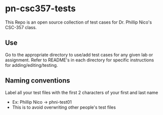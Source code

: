 # pn-csc357-tests
This Repo is an open source collection of test cases for Dr. Phillip Nico's CSC-357 class.

## Use
Go to the appropriate directory to use/add test cases for any given lab or assignment.
Refer to README's in each directory for specific instructions for adding/editing/testing.

## Naming conventions
Label all your test files with the first 2 characters of your first and last name
- Ex: Phillip Nico -> phni-test01
- This is to avoid overwriting other people's test files
